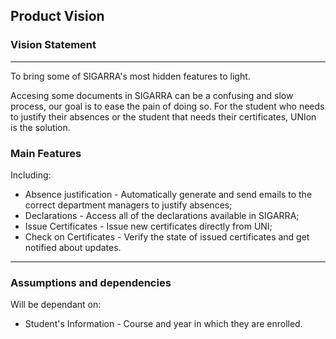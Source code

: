 
## Product Vision

### Vision Statement

---

To bring some of SIGARRA's most hidden features to light.

Accesing some documents in SIGARRA can be a confusing and slow process, our goal is to ease the pain of doing so.
For the student who needs to justify their absences or the student that needs their certificates, UNIon is the solution.

### Main Features

Including:
 - Absence justification - Automatically generate and send emails to the correct department managers to justify absences;
 - Declarations - Access all of the declarations available in SIGARRA;
 - Issue Certificates - Issue new certificates directly from UNI;
 - Check on Certificates - Verify the state of issued certificates and get notified about updates.

---

### Assumptions and dependencies

Will be dependant on:
 - Student's Information - Course and year in which they are enrolled.